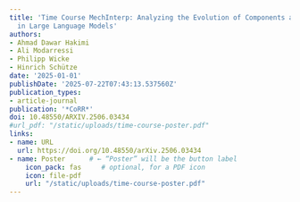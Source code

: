 ```yaml
---
title: 'Time Course MechInterp: Analyzing the Evolution of Components and Knowledge
  in Large Language Models'
authors:
- Ahmad Dawar Hakimi
- Ali Modarressi
- Philipp Wicke
- Hinrich Schütze
date: '2025-01-01'
publishDate: '2025-07-22T07:43:13.537560Z'
publication_types:
- article-journal
publication: '*CoRR*'
doi: 10.48550/ARXIV.2506.03434
#url_pdf: "/static/uploads/time-course-poster.pdf"
links:
- name: URL
  url: https://doi.org/10.48550/arXiv.2506.03434
- name: Poster      # ← “Poster” will be the button label
    icon_pack: fas     # optional, for a PDF icon
    icon: file-pdf
    url: "/static/uploads/time-course-poster.pdf"
---
```

